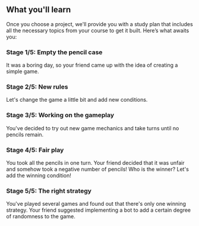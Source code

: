 ## What you'll learn
Once you choose a project, we'll provide you with a study plan that includes all the necessary topics from your course to get it built. Here’s what awaits you:


### Stage 1/5: Empty the pencil case
It was a boring day, so your friend came up with the idea of creating a simple game.

### Stage 2/5: New rules
Let's change the game a little bit and add new conditions.

### Stage 3/5: Working on the gameplay
You've decided to try out new game mechanics and take turns until no pencils remain.

### Stage 4/5: Fair play
You took all the pencils in one turn. Your friend decided that it was unfair and somehow took a negative number of pencils! Who is the winner? Let's add the winning condition!

### Stage 5/5: The right strategy
You've played several games and found out that there's only one winning strategy. Your friend suggested implementing a bot to add a certain degree of randomness to the game.
